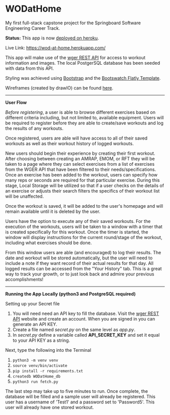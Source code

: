 # WODatHome

My first full-stack capstone project for the Springboard Software Engineering Career Track.

**Status:** This app is now [deployed on heroku](https://wod-at-home.herokuapp.com/).

Live Link: https://wod-at-home.herokuapp.com/

This app will make use of the [wger REST API](https://wger.de/en/software/api) for access to workout information and images. The local PostgerSQL database has been seeded with data from this API.

Styling was achieved using [Bootstrap](https://getbootstrap.com/) and the [Bootswatch Flatly Template](https://bootswatch.com/).

Wireframes (created by drawIO) can be found [here](https://drive.google.com/file/d/1yAY6GoaadWmxEO3Tsi-nS69-XsKmUaJ0/view?usp=sharing).

---

**User Flow**

_Before registering_, a user is able to browse different exercises based on different criteria including, but not limited to, available equipment. Users will be required to register before they are able to create/save workouts and log the results of any workouts.

Once registered, users are able will have access to all of their saved workouts as well as their workout history of logged workouts.

New users should begin their experience by creating their first workout. After choosing between creating an AMRAP, EMOM, or RFT they will be taken to a page where they can select exercises from a list of exercises from the WGER API that have been filtered to their needs/specifications. Once an exercise has been added to the workout, users can specify how many reps or seconds are required for that particular exercise. During this stage, Local Storage will be utilized so that if a user checks on the details of an exercise or adjusts their search filters the specifics of their workout list will be unaffected.

Once the workout is saved, it will be added to the user's homepage and will remain available until it is deleted by the user.

Users have the option to execute any of their saved workouts. For the execution of the workouts, users will be taken to a window with a timer that is created specifically for this workout. Once the timer is started, the window will display instructions for the current round/stage of the workout, including what exercises should be done.

From this window users are able (and encouraged) to log their results. The date and workout will be stored automatically, but the user will need to include a note if they want record of their actual results for that day. All logged results can be accessed from the "Your History" tab. This is a great way to track your growth, or to just look back and admire your previous accomplishments!

---

**Running the App Locally (python3 and PostgreSQL required)**

Setting up your Secret file

1. You will need need an API key to fill the database. Visit the [wger REST API](https://wger.de/en/software/api) website and create an account. When you are signed in you can generate an API KEY.
2. Create a file named <i>secret.py</i> on the same level as _app.py_.
3. In _secret.py_ define a variable called **API_SECRET_KEY** and set it equal to your API KEY as a string.

Next, type the following into the Terminal

1. `python3 -m venv venv`
2. `source venv/bin/activate`
3. `pip install -r requirements.txt`
4. `createdb WODatHome_db`
5. `python3 run fetch.py`

The last step may take up to five minutes to run. Once complete, the database will be filled and a sample user will already be registered. This user has a username of 'Test1' and a password set to 'Password5'. This user will already have one stored workout.
